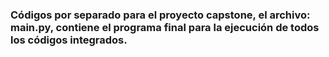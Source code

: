 ### Códigos por separado para el proyecto capstone, el archivo: **main.py**, contiene el programa final para la ejecución de todos los códigos integrados. 
